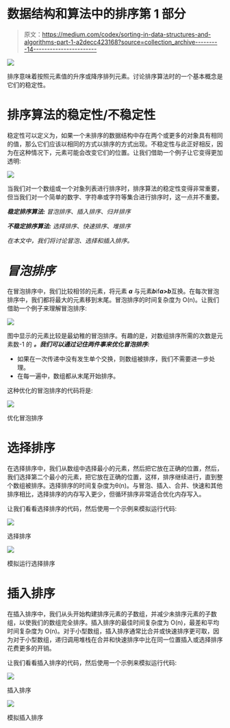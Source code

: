 # 数据结构和算法中的排序第 1 部分

> 原文：<https://medium.com/codex/sorting-in-data-structures-and-algorithms-part-1-a2decc423168?source=collection_archive---------14----------------------->

![](img/372b0c93df6b98e626ccec06395666b3.png)

排序意味着按照元素值的升序或降序排列元素。讨论排序算法时的一个基本概念是它们的稳定性。

# 排序算法的稳定性/不稳定性

稳定性可以定义为，如果一个未排序的数据结构中存在两个或更多的对象具有相同的值，那么它们应该以相同的方式以排序的方式出现。不稳定性与此正好相反，因为在这种情况下，元素可能会改变它们的位置。让我们借助一个例子让它变得更加透明:

![](img/dbcc5096a632143a49f33bd4ab0c3d7c.png)

当我们对一个数组或一个对象列表进行排序时，排序算法的稳定性变得非常重要，但当我们对一个简单的数字、字符串或字符等集合进行排序时，这一点并不重要。

***稳定排序算法:*** *冒泡排序、插入排序、归并排序*

***不稳定排序算法:*** *选择排序、快速排序、堆排序*

*在本文中，我们将讨论冒泡、选择和插入排序。*

# ***冒泡排序***

在冒泡排序中，我们比较相邻的元素，将元素 ***a*** 与元素***b***if***a>b***互换。在每次冒泡排序中，我们都将最大的元素移到末尾。冒泡排序的时间复杂度为 O(n)。让我们借助一个例子来理解冒泡排序:

![](img/a092acc96ec74d8a7ef9b1a8bd09d267.png)

图中显示的元素比较是最幼稚的冒泡排序。有趣的是，对数组排序所需的次数是元素数-1 的 ***。我们可以通过记住两件事来优化冒泡排序:***

*   如果在一次传递中没有发生单个交换，则数组被排序，我们不需要进一步处理。
*   在每一遍中，数组都从末尾开始排序。

这种优化的冒泡排序的代码将是:

![](img/aab97c1bd7a1b3e10d98b3a3b9194136.png)

优化冒泡排序

# 选择排序

在选择排序中，我们从数组中选择最小的元素，然后把它放在正确的位置，然后，我们选择第二个最小的元素，把它放在正确的位置，这样，排序继续进行，直到整个数组被排序。选择排序的时间复杂度为θ(n)。与冒泡、插入、合并、快速和其他排序相比，选择排序的内存写入更少，但循环排序非常适合优化内存写入。

让我们看看选择排序的代码，然后使用一个示例来模拟运行代码:

![](img/91ca4cb6a7722155a134d5f30c8280d3.png)

选择排序

![](img/7c2813844269fa84750a6a49af800917.png)

模拟运行选择排序

# 插入排序

在插入排序中，我们从头开始构建排序元素的子数组，并减少未排序元素的子数组，以使我们的数组完全排序。插入排序的最佳时间复杂度为 O(n)，最差和平均时间复杂度为 O(n)。对于小型数组，插入排序通常比合并或快速排序更可取，因为对于小型数组，递归调用堆栈在合并和快速排序中比在同一位置插入或选择排序花费更多的开销。

让我们看看插入排序的代码，然后使用一个示例来模拟运行代码:

![](img/6da89363f201ceb2d528739a61f986b1.png)

插入排序

![](img/14a54850141a736ae9d1051c44eb94f5.png)

模拟插入排序